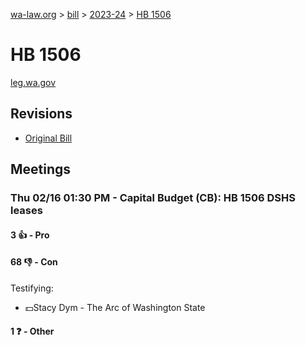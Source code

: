 [wa-law.org](/) > [bill](/bill/) > [2023-24](/bill/2023-24/) > [HB 1506](/bill/2023-24/hb/1506/)

# HB 1506
[leg.wa.gov](https://app.leg.wa.gov/billsummary?BillNumber=1506&Year=2023&Initiative=false)

## Revisions
* [Original Bill](1/)

## Meetings
### Thu 02/16 01:30 PM - Capital Budget (CB): HB 1506 DSHS leases
#### 3 👍 - Pro

#### 68 👎 - Con
Testifying:
* 💵Stacy Dym - The Arc of Washington State

#### 1 ❓ - Other

